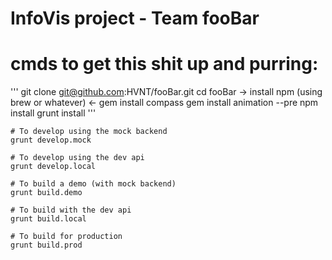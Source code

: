 # InfoVis project - Team fooBar

# cmds to get this shit up and purring:
'''
  git clone git@github.com:HVNT/fooBar.git
  cd fooBar
  -> install npm (using brew or whatever) <-
  gem install compass
  gem install animation --pre
  npm install
  grunt install
'''

```
# To develop using the mock backend
grunt develop.mock

# To develop using the dev api
grunt develop.local

# To build a demo (with mock backend)
grunt build.demo

# To build with the dev api
grunt build.local

# To build for production
grunt build.prod
```
